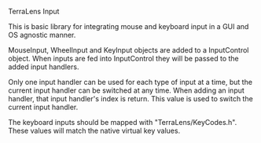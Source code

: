 TerraLens Input

This is basic library for integrating mouse and keyboard input in a GUI and OS agnostic manner.

MouseInput, WheelInput and KeyInput objects are added to a InputControl object. When inputs are fed into InputControl they will be passed to the added input handlers.

Only one input handler can be used for each type of input at a time, but the current input handler can be switched at any time. When adding an input handler, that input handler's index is return. This value is used to switch the current input handler.

The keyboard inputs should be mapped with "TerraLens/KeyCodes.h". These values will match the native virtual key values. 